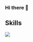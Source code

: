 ### Hi there 👋

## Skills

<img src="{https://img.shields.io/badge/Python-FFD43B?style=for-the-badge&logo=python&logoColor=blue}"/>
